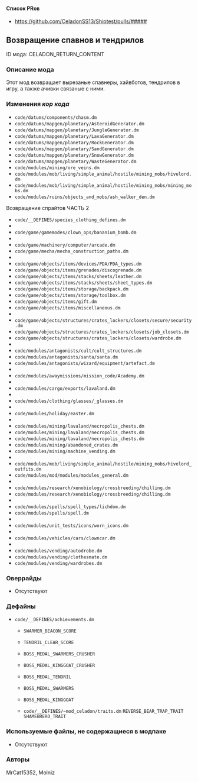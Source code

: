 
#### Список PRов

- https://github.com/CeladonSS13/Shiptest/pulls/#####
<!--
  Ссылки на PRы, связанные с модом:
  - Создание
  - Большие изменения
-->

<!-- Название мода. Не важно на русском или на английском. -->
## Возвращение спавнов и тендрилов

ID мода: CELADON_RETURN_CONTENT
<!--
  Название модпака прописными буквами, СОЕДИНЁННЫМИ_ПОДЧЁРКИВАНИЕМ,
  которое ты будешь использовать для обозначения файлов.
  При запуске скрипта выставляется автоматически.
-->

### Описание мода

Этот мод возвращает вырезаные спавнеры, хайвботов, тендрилов в игру, а также ачивки связаные с ними.
<!--
  Что он делает, что добавляет: что, куда, зачем и почему - всё здесь.
  А также любая полезная информация.
-->

### Изменения *кор кода*

- `code/datums/components/chasm.dm`
- `code/datums/mapgen/planetary/AsteroidGenerator.dm`
- `code/datums/mapgen/planetary/JungleGenerator.dm`
- `code/datums/mapgen/planetary/LavaGenerator.dm`
- `code/datums/mapgen/planetary/RockGenerator.dm`
- `code/datums/mapgen/planetary/SandGenerator.dm`
- `code/datums/mapgen/planetary/SnowGenerator.dm`
- `code/datums/mapgen/planetary/WasteGenerator.dm`
- `code/modules/mining/ore_veins.dm`
- `code/modules/mob/living/simple_animal/hostile/mining_mobs/hivelord.dm`
- `code/modules/mob/living/simple_animal/hostile/mining_mobs/mining_mobs.dm`
- `code/modules/ruins/objects_and_mobs/ash_walker_den.dm`

Возвращение спрайтов ЧАСТЬ 2
- `code/__DEFINES/species_clothing_defines.dm`
- 
- `code/game/gamemodes/clown_ops/bananium_bomb.dm`
- 
- `code/game/machinery/computer/arcade.dm`
- `code/game/mecha/mecha_construction_paths.dm`
- 
- `code/game/objects/items/devices/PDA/PDA_types.dm`
- `code/game/objects/items/grenades/discogrenade.dm`
- `code/game/objects/items/stacks/sheets/leather.dm`
- `code/game/objects/items/stacks/sheets/sheet_types.dm`
- `code/game/objects/items/storage/backpack.dm`
- `code/game/objects/items/storage/toolbox.dm`
- `code/game/objects/items/gift.dm`
- `code/game/objects/items/miscellaneous.dm`
- 
- `code/game/objects/structures/crates_lockers/closets/secure/security.dm`
- `code/game/objects/structures/crates_lockers/closets/job_closets.dm`
- `code/game/objects/structures/crates_lockers/closets/wardrobe.dm`
- 
- `code/modules/antagonists/cult/cult_structures.dm`
- `code/modules/antagonists/santa/santa.dm`
- `code/modules/antagonists/wizard/equipment/artefact.dm`
- 
- `code/modules/awaymissions/mission_code/Academy.dm`
- 
- `code/modules/cargo/exports/lavaland.dm`
- 
- `code/modules/clothing/glasses/_glasses.dm`
- 
- `code/modules/holiday/easter.dm`
- 
- `code/modules/mining/lavaland/necropolis_chests.dm`
- `code/modules/mining/lavaland/necropolis_chests.dm`
- `code/modules/mining/lavaland/necropolis_chests.dm`
- `code/modules/mining/abandoned_crates.dm`
- `code/modules/mining/machine_vending.dm`
- 
- `code/modules/mob/living/simple_animal/hostile/mining_mobs/hivelord_outfits.dm`
- `code/modules/mod/modules/modules_general.dm`
- 
- `code/modules/research/xenobiology/crossbreeding/chilling.dm`
- `code/modules/research/xenobiology/crossbreeding/chilling.dm`
- 
- `code/modules/spells/spell_types/lichdom.dm`
- `code/modules/spells/spell.dm`
- 
- `code/modules/unit_tests/icons/worn_icons.dm`
- 
- `code/modules/vehicles/cars/clowncar.dm`
- 
- `code/modules/vending/autodrobe.dm`
- `code/modules/vending/clothesmate.dm`
- `code/modules/vending/wardrobes.dm`


<!--
  Если вы редактировали какие-либо процедуры или переменные в кор коде,
  они должны быть указаны здесь.
  Нужно указать и файл, и процедуры/переменные.

  Изменений нет - напиши "Отсутствуют"
  Примеры: `code/modules/mob/living.dm`: `proc/overriden_proc`, `var/overriden_var`
-->

### Оверрайды

- Отсутствуют
<!--
  Если ты добавлял новый модульный оверрайд, его нужно указать здесь.
  Здесь указываются оверрайды в твоём моде и папке `_master_files`

  Изменений нет - напиши "Отсутствуют"
  Примеры: 
  - `mods/_master_files/sound/my_cool_sound.ogg`
  - `mods/_master_files/code/my_modular_override.dm`: `proc/overriden_proc`, `var/overriden_var`
-->

### Дефайны

- `code/__DEFINES/achievements.dm`
  - `SWARMER_BEACON_SCORE`
  - `TENDRIL_CLEAR_SCORE`
  - `BOSS_MEDAL_SWARMERS_CRUSHER`
  - `BOSS_MEDAL_KINGGOAT_CRUSHER`
  - `BOSS_MEDAL_TENDRIL`
  - `BOSS_MEDAL_SWARMERS`
  - `BOSS_MEDAL_KINGGOAT`
  
  - `code/__DEFINES/~mod_celadon/traits.dm`
		`REVERSE_BEAR_TRAP_TRAIT`
		`SHAMEBRERO_TRAIT`
<!--
  Если требовалось добавить какие-либо дефайны, укажи файлы,
  в которые ты их добавил, а также перечисли имена.
  И то же самое, если ты используешь дефайны, определённые другим модом.

  Не используешь - напиши "Отсутствуют"
  Примеры: `code/__defines/~mod_celadon/return_content.dm`: `RETURN_CONTENT_SPEED_MULTIPLIER`, `RETURN_CONTENT_SPEED_BASE`
-->

### Используемые файлы, не содержащиеся в модпаке

- Отсутствуют
<!--
  Будь то немодульный файл или модульный файл, который не содержится в папке,
  принадлежащей этому конкретному моду, он должен быть упомянут здесь.
  Хорошими примерами являются иконки или звуки, которые используются одновременно
  несколькими модулями, или что-либо подобное.
  Примеры: `mods/_master_files/icons/obj/alien.dmi`
-->

### Авторы

MrCat15352, Molniz
<!--
  Здесь находится твой никнейм
  Если работал совместно - никнеймы тех, кто помогал.
  В случае порта чего-либо должна быть ссылка на источник.
-->
